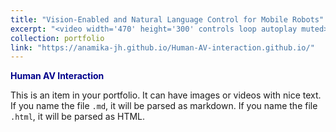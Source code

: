 ```yaml
---
title: "Vision-Enabled and Natural Language Control for Mobile Robots"
excerpt: "<video width='470' height='300' controls loop autoplay muted><source src='/images/AV1.mp4' type='video/mp4'>Your browser does not support the video tag.</video>"
collection: portfolio
link: "https://anamika-jh.github.io/Human-AV-interaction.github.io/"
---
```


<a href="https://anamika-jh.github.io/Human-AV-interaction.github.io/" target="_blank" style="color: #00008B; font-weight: bold; text-decoration: none;">Human AV Interaction</a>

This is an item in your portfolio. It can have images or videos with nice text. If you name the file `.md`, it will be parsed as markdown. If you name the file `.html`, it will be parsed as HTML.
